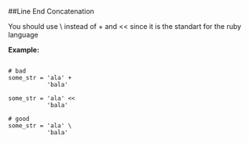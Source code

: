 ##Line End Concatenation

You should use \ instead of + and << since it is the standart for the ruby language

**Example:**

```

# bad
some_str = 'ala' +
           'bala'

some_str = 'ala' <<
           'bala'

# good
some_str = 'ala' \
           'bala'
```